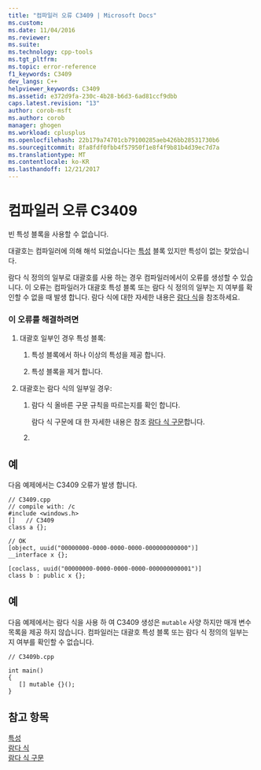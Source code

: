 ```yaml
---
title: "컴파일러 오류 C3409 | Microsoft Docs"
ms.custom: 
ms.date: 11/04/2016
ms.reviewer: 
ms.suite: 
ms.technology: cpp-tools
ms.tgt_pltfrm: 
ms.topic: error-reference
f1_keywords: C3409
dev_langs: C++
helpviewer_keywords: C3409
ms.assetid: e372d9fa-230c-4b28-b6d3-6ad81ccf9dbb
caps.latest.revision: "13"
author: corob-msft
ms.author: corob
manager: ghogen
ms.workload: cplusplus
ms.openlocfilehash: 22b179a74701cb79100285aeb426bb28531730b6
ms.sourcegitcommit: 8fa8fdf0fbb4f57950f1e8f4f9b81b4d39ec7d7a
ms.translationtype: MT
ms.contentlocale: ko-KR
ms.lasthandoff: 12/21/2017
---
```

# <a name="compiler-error-c3409"></a>컴파일러 오류 C3409
빈 특성 블록을 사용할 수 없습니다.  
  
 대괄호는 컴파일러에 의해 해석 되었습니다는 [특성](../../windows/cpp-attributes-reference.md) 블록 있지만 특성이 없는 찾았습니다.  
  
 람다 식 정의의 일부로 대괄호를 사용 하는 경우 컴파일러에서이 오류를 생성할 수 있습니다. 이 오류는 컴파일러가 대괄호 특성 블록 또는 람다 식 정의의 일부는 지 여부를 확인할 수 없을 때 발생 합니다. 람다 식에 대한 자세한 내용은 [람다 식](../../cpp/lambda-expressions-in-cpp.md)을 참조하세요.  
  
### <a name="to-correct-this-error"></a>이 오류를 해결하려면  
  
1.  대괄호 일부인 경우 특성 블록:  
  
    1.  특성 블록에서 하나 이상의 특성을 제공 합니다.  
  
    2.  특성 블록을 제거 합니다.  
  
2.  대괄호는 람다 식의 일부일 경우:  
  
    1.  람다 식 올바른 구문 규칙을 따르는지를 확인 합니다.  
  
         람다 식 구문에 대 한 자세한 내용은 참조 [람다 식 구문](../../cpp/lambda-expression-syntax.md)합니다.  
  
    2.  
  
## <a name="example"></a>예  
 다음 예제에서는 C3409 오류가 발생 합니다.  
  
```  
// C3409.cpp  
// compile with: /c  
#include <windows.h>  
[]   // C3409  
class a {};  
  
// OK  
[object, uuid("00000000-0000-0000-0000-000000000000")]  
__interface x {};  
  
[coclass, uuid("00000000-0000-0000-0000-000000000001")]  
class b : public x {};  
```  
  
## <a name="example"></a>예  
 다음 예제에서는 람다 식을 사용 하 여 C3409 생성은 `mutable` 사양 하지만 매개 변수 목록을 제공 하지 않습니다. 컴파일러는 대괄호 특성 블록 또는 람다 식 정의의 일부는 지 여부를 확인할 수 없습니다.  
  
```  
// C3409b.cpp  
  
int main()  
{  
   [] mutable {}();  
}  
```  
  
## <a name="see-also"></a>참고 항목  
 [특성](../../windows/cpp-attributes-reference.md)   
 [람다 식](../../cpp/lambda-expressions-in-cpp.md)   
 [람다 식 구문](../../cpp/lambda-expression-syntax.md)